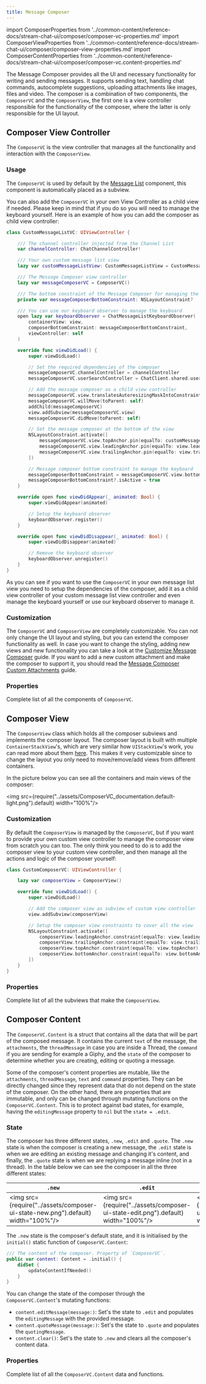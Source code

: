 ```yaml
---
title: Message Composer
---
```


import ComposerProperties from '../common-content/reference-docs/stream-chat-ui/composer/composer-vc-properties.md'
import ComposerViewProperties from '../common-content/reference-docs/stream-chat-ui/composer/composer-view-properties.md'
import ComposerContentProperties from '../common-content/reference-docs/stream-chat-ui/composer/composer-vc.content-properties.md'

The Message Composer provides all the UI and necessary functionality for writing and sending messages. It supports sending text, handling chat commands, autocomplete suggestions, uploading attachments like images, files and video. The composer is a combination of two components, the `ComposerVC` and the `ComposerView`, the first one is a view controller responsible for the functionality of the composer, where the latter is only responsible for the UI layout.

## Composer View Controller

The `ComposerVC` is the view controller that manages all the functionality and interaction with the `ComposerView`.

### Usage

The `ComposerVC` is used by default by the [Message List](message-list.md) component, this component is automatically placed as a subview.

You can also add the `ComposerVC` in your own View Controller as a child view if needed. Please keep in mind that if you do so you will need to manage the keyboard yourself. Here is an example of how you can add the composer as child view controller:

```swift
class CustomMessageListVC: UIViewController {

    /// The channel controller injected from the Channel List
    var channelController: ChatChannelController!

    /// Your own custom message list view
    lazy var customMessageListView: CustomMessageListView = CustomMessageListView()

    /// The Message Composer view controller
    lazy var messageComposerVC = ComposerVC()

    /// The bottom constraint of the Message Composer for managing the keyboard
    private var messageComposerBottomConstraint: NSLayoutConstraint?

    /// You can use our keyboard observer to manage the keyboard
    open lazy var keyboardObserver = ChatMessageListKeyboardObserver(
        containerView: view,
        composerBottomConstraint: messageComposerBottomConstraint,
        viewController: self
    )

    override func viewDidLoad() {
        super.viewDidLoad()

        // Set the required dependencies of the composer
        messageComposerVC.channelController = channelController
        messageComposerVC.userSearchController = ChatClient.shared.userSearchController()

        // Add the message composer as a child view controller
        messageComposerVC.view.translatesAutoresizingMaskIntoConstraints = false
        messageComposerVC.willMove(toParent: self)
        addChild(messageComposerVC)
        view.addSubview(messageComposerVC.view)
        messageComposerVC.didMove(toParent: self)

        // Set the message composer at the bottom of the view
        NSLayoutConstraint.activate([
            messageComposerVC.view.topAnchor.pin(equalTo: customMessageListView.bottomAnchor),
            messageComposerVC.view.leadingAnchor.pin(equalTo: view.leadingAnchor),
            messageComposerVC.view.trailingAnchor.pin(equalTo: view.trailingAnchor)
        ])

        // Message composer bottom constraint to manage the keyboard
        messageComposerBottomConstraint = messageComposerVC.view.bottomAnchor.pin(equalTo: view.bottomAnchor)
        messageComposerBottomConstraint?.isActive = true
    }

    override open func viewDidAppear(_ animated: Bool) {
        super.viewDidAppear(animated)

        // Setup the keyboard observer
        keyboardObserver.register()
    }

    override open func viewDidDisappear(_ animated: Bool) {
        super.viewDidDisappear(animated)

        // Remove the keyboard observer
        keyboardObserver.unregister()
    }
}
```
As you can see if you want to use the `ComposerVC` in your own message list view you need to setup the dependencies of the composer, add it as a child view controller of your custom message list view controller and even manage the keyboard yourself or use our keyboard observer to manage it.

### Customization

The `ComposerVC` and `ComposerView` are completely customizable. You can not only change the UI layout and styling, but you can extend the composer functionality as well. In case you want to change the styling, adding new views and new functionality you can take a look at the [Customize Message Composer](../guides/customize-message-composer) guide. If you want to add a new custom attachment and make the composer to support it, you should read the [Message Composer Custom Attachments](../guides/working-with-custom-attachments) guide. 

### Properties

Complete list of all the components of `ComposerVC`.

<ComposerProperties/>

## Composer View

The `ComposerView` class which holds all the composer subviews and implements the composer layout. The composer layout is built with multiple `ContainerStackView`'s, which are very similar how  `UIStackView`'s work, you can read more about them [here](../customization/custom-components#setuplayout). This makes it very customizable since to change the layout you only need to move/remove/add views from different containers.

In the picture below you can see all the containers and main views of the composer:

<img src={require("../assets/ComposerVC_documentation.default-light.png").default} width="100%"/>

### Customization

By default the `ComposerView` is managed by the `ComposerVC`, but if you want to provide your own custom view controller to manage the composer view from scratch you can too. The only think you need to do is to add the composer view to your custom view controller, and then manage all the actions and logic of the composer yourself:

```swift
class CustomComposerVC: UIViewController {

    lazy var composerView = ComposerView()

    override func viewDidLoad() {
        super.viewDidLoad()

        // Add the composer view as subview of custom view controller
        view.addSubview(composerView)

        // Setup the composer view constraints to cover all the view
        NSLayoutConstraint.activate([
            composerView.leadingAnchor.constraint(equalTo: view.leadingAnchor),
            composerView.trailingAnchor.constraint(equalTo: view.trailingAnchor),
            composerView.topAnchor.constraint(equalTo: view.topAnchor),
            composerView.bottomAnchor.constraint(equalTo: view.bottomAnchor)
        ])
    }
}
```

### Properties 

Complete list of all the subviews that make the `ComposerView`.

<ComposerViewProperties/>

## Composer Content

The `ComposerVC.Content` is a struct that contains all the data that will be part of the composed message. It contains the current `text` of the message, the `attachments`, the `threadMessage` in case you are inside a Thread, the `command` if you are sending for example a Giphy, and the `state` of the composer to determine whether you are creating, editing or quoting a message.

Some of the composer's content properties are mutable, like the `attachments`, `threadMessage`, `text` and `command` properties. They can be directly changed since they represent data that do not depend on the state of the composer. On the other hand, there are properties that are immutable, and only can be changed through mutating functions on the `ComposerVC.Content`. This is to protect against bad states, for example, having the `editingMessage` property to `nil` but the `state = .edit`.

### State
The composer has three different states, `.new`, `.edit` and `.quote`. The `.new` state is when the composer is creating a new message, the `.edit` state is when we are editing an existing message and changing it's content, and finally, the `.quote` state is when we are replying a message inline (not in a thread). In the table below we can see the composer in all the three different states:

| `.new`  | `.edit` | `.quote` |
| ------------- | ------------- | ------------- |
| <img src={require("../assets/composer-ui-state-new.png").default} width="100%"/> | <img src={require("../assets/composer-ui-state-edit.png").default} width="100%"/> | <img src={require("../assets/composer-ui-state-quote.png").default} width="100%"/> |

The `.new` state is the composer's default state, and it is initialised by the `initial()` static function of `ComposerVC.Content`:
```swift
/// The content of the composer. Property of `ComposerVC`.
public var content: Content = .initial() {
    didSet {
        updateContentIfNeeded()
    }
}
```

 You can change the state of the composer through the `ComposerVC.Content`'s mutating functions:
- `content.editMessage(message:)`: Set's the state to `.edit` and populates the `editingMessage` with the provided message.
- `content.quoteMessage(message:)`: Set's the state to `.quote` and populates the `quotingMessage`.
- `content.clear()`: Set's the state to `.new` and clears all the composer's content data.

### Properties

Complete list of all the `ComposerVC.Content` data and functions.

<ComposerContentProperties/>